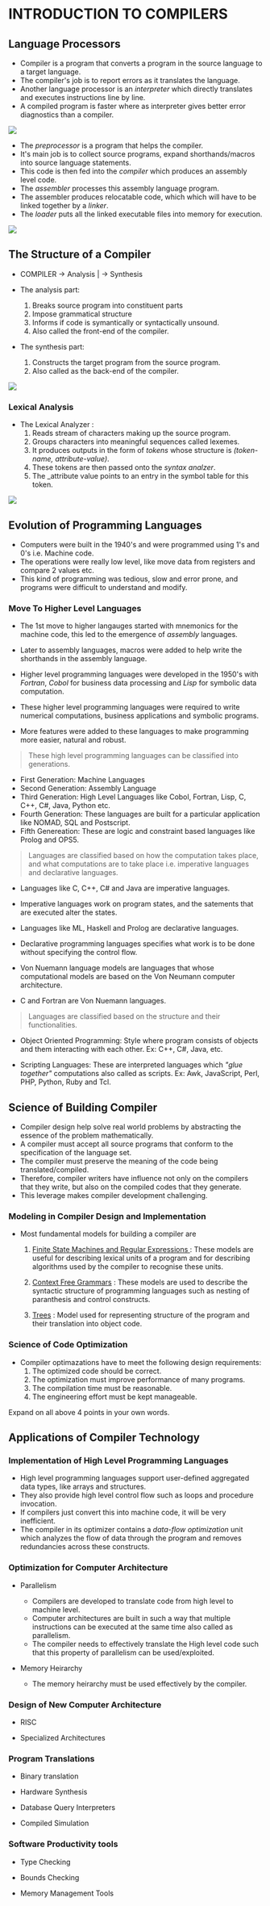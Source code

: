 # INTRODUCTION TO COMPILERS

## Language Processors

* Compiler is a program that converts a program in the source language to a target language.
* The compiler's job is to report errors as it translates the language.
* Another language processor is an _interpreter_ which directly translates and executes instructions line by line.
* A compiled program is faster where as interpreter gives better error diagnostics than a compiler.

<img src = "Javaeg.png">

* The _preprocessor_ is a program that helps the compiler.
* It's main job is to collect source programs, expand shorthands/macros into source language statements.
* This code is then fed into the _compiler_ which produces an assembly level code.
* The _assembler_ processes this assembly language program.
* The assembler produces relocatable code, which which will have to be linked together by a _linker_. 
* The _loader_ puts all the linked executable files into memory for execution.

<img src = "langproc.png">

## The Structure of a Compiler

* COMPILER -> Analysis
           |
           -> Synthesis

* The analysis part:
    1) Breaks source program into constituent parts
    2) Impose grammatical structure
    3) Informs if code is symantically or syntactically unsound.
    4) Also called the front-end of the compiler.

* The synthesis part:
    1) Constructs the target program from the source program.
    2) Also called as the back-end of the compiler.

<img src = "Struct_comp.png">

### Lexical Analysis

* The Lexical Analyzer :
    1) Reads stream of characters making up the source program.
    2) Groups characters into meaningful sequences called lexemes.
    3) It produces outputs in the form of _tokens_ whose structure is _(token-name, attribute-value)_.
    4) These tokens are then passed onto the _syntax analzer_.
    5) The _attribute value points to an entry in the symbol table for this token.

<img src = "examp.png">

## Evolution of Programming Languages

* Computers were built in the 1940's and were programmed using 1's and 0's i.e. Machine code.
* The operations were really low level, like move data from registers and compare 2 values etc.
* This kind of programming was tedious, slow and error prone, and programs were difficult to understand and modify.

### Move To Higher Level Languages

* The 1st move to higher langauges started with mnemonics for the machine code, this led to the emergence of _assembly_ languages.
* Later to assembly languages, macros were added to help write the shorthands in the assembly language.

* Higher level programming languages were developed in the 1950's with _Fortran_, _Cobol_ for business data processing and _Lisp_ for symbolic data computation.
* These higher level programming languages were required to write numerical computations, business applications and symbolic programs.
* More features were added to these languages to make programming more easier, natural and robust.

>These high level programming languages can be classified into generations.

* First Generation: Machine Languages
* Second Generation: Assembly Language
* Third Generation: High Level Languages like Cobol, Fortran, Lisp, C, C++, C#, Java, Python etc.
* Fourth Generation: These languages are built for a particular application like NOMAD, SQL and Postscript.
* Fifth Genereation: These are logic and constraint based languages like Prolog and OPS5.

>Languages are classified based on how the computation takes place, and what computations are to take place i.e. imperative languages and declarative languages.

* Languages like C, C++, C# and Java are imperative languages.
* Imperative languages work on program states, and the satements that are executed alter the states.

* Languages like ML, Haskell and Prolog are declarative languages.
* Declarative programming languages specifies what work is to be done without specifying the control flow.

* Von Nuemann language models are languages that whose computational models are based on the Von Neumann computer architecture. 
* C and Fortran are Von Nuemann languages.

>Languages are classified based on the structure and their functionalities.

* Object Oriented Programming: Style where program consists of objects and them interacting with each other. Ex: C++, C#, Java, etc.

* Scripting Languages: These are interpreted languages which _"glue together"_ computations also called as scripts. Ex:
Awk, JavaScript, Perl, PHP, Python, Ruby and Tcl.

## Science of Building Compiler

* Compiler design help solve real world problems by abstracting the essence of the problem mathematically.
* A compiler must accept all source programs that conform to the specification of the language set.
* The compiler must preserve the meaning of the code being translated/compiled.
* Therefore, compiler writers have influence not only on the compilers that they write, but also on the compiled codes that they generate.
* This leverage makes compiler development challenging.

### Modeling in Compiler Design and Implementation

* Most fundamental models for building a compiler are 
    1) <u>Finite State Machines and Regular Expressions </u>: These models are useful for describing lexical units of a program and for describing algorithms used by the compiler to recognise these units.

    2) <u>Context Free Grammars</u> : These models are used to describe the syntactic structure of programming languages such as nesting of paranthesis and control constructs.

    3) <u>Trees</u> : Model used for representing structure of the program and their translation into object code.


### Science of Code Optimization

* Compiler optimazations have to meet the following design requirements:
    1) The optimized code should be correct.
    2) The optimization must improve performance of many programs.
    3) The compilation time must be reasonable.
    4) The engineering effort must be kept manageable.

Expand on all above 4 points in your own words.

## Applications of Compiler Technology

### Implementation of High Level Programming Languages

* High level programming languages support user-defined aggregated data types, like arrays and structures.
* They also provide high level control flow such as loops and procedure invocation.
* If compilers just convert this into machine code, it will be very inefficient.
* The compiler in its optimizer contains a _data-flow optimization_ unit which analyzes the flow of data through the program and removes redundancies across these constructs.

### Optimization for Computer Architecture

* Parallelism
    * Compilers are developed to translate code from high level to machine level.
    * Computer architectures are built in such a way that multiple instructions can be executed at the same time also called as parallelism.
    * The compiler needs to effectively translate the High level code such that this property of parallelism can be used/exploited.

* Memory Heirarchy
    * The memory heirarchy must be used effectively by the compiler.


### Design of New Computer Architecture

* RISC


* Specialized Architectures

### Program Translations

* Binary translation

* Hardware Synthesis

* Database Query Interpreters

* Compiled Simulation

### Software Productivity tools

* Type Checking

* Bounds Checking

* Memory Management Tools